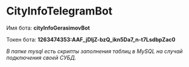 # CityInfoTelegramBot

Имя бота: **cityInfoGerasimovBot**

Токен бота: **1263474353:AAF_jDljZ-bzQ_ikn5Da7_n-t7LsdbpZac0**

*В папке mysql есть скрипты заполнения таблиц в MySQL на случай подключения своей СУБД.*

